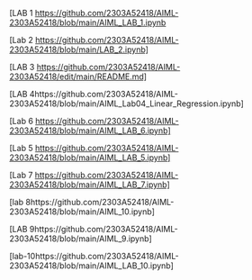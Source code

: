 [LAB 1 https://github.com/2303A52418/AIML-2303A52418/blob/main/AIML_LAB_1.ipynb

[Lab 2 https://github.com/2303A52418/AIML-2303A52418/blob/main/LAB_2.ipynb]

[LAB 3 https://github.com/2303A52418/AIML-2303A52418/edit/main/README.md]

[LAB 4https://github.com/2303A52418/AIML-2303A52418/blob/main/AIML_Lab04_Linear_Regression.ipynb]

[Lab 6 https://github.com/2303A52418/AIML-2303A52418/blob/main/AIML_LAB_6.ipynb]

[Lab 5  https://github.com/2303A52418/AIML-2303A52418/blob/main/AIML_LAB_5.ipynb]

[Lab 7 https://github.com/2303A52418/AIML-2303A52418/blob/main/AIML_LAB_7.ipynb]

[lab 8https://github.com/2303A52418/AIML-2303A52418/blob/main/AIML_10.ipynb]

[LAB 9https://github.com/2303A52418/AIML-2303A52418/blob/main/AIML_9.ipynb]

[lab-10https://github.com/2303A52418/AIML-2303A52418/blob/main/AIML_LAB_10.ipynb]
